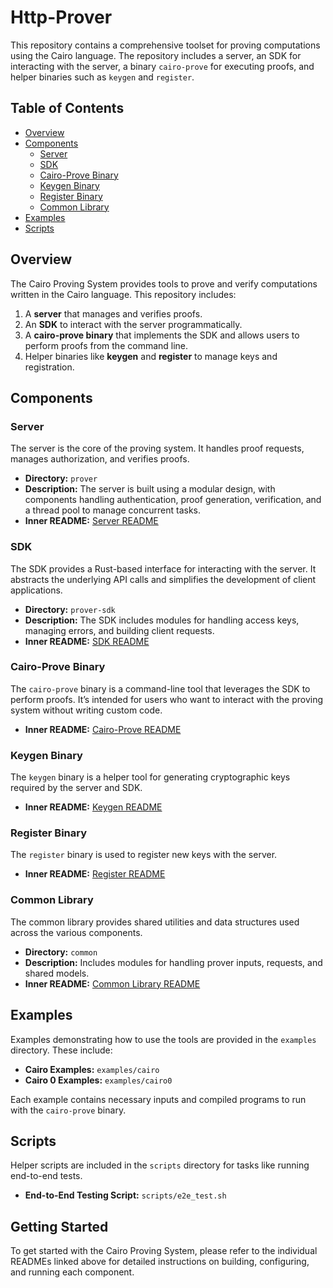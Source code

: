 # Http-Prover

This repository contains a comprehensive toolset for proving computations using the Cairo language. The repository includes a server, an SDK for interacting with the server, a binary `cairo-prove` for executing proofs, and helper binaries such as `keygen` and `register`.

## Table of Contents

- [Overview](#overview)
- [Components](#components)
  - [Server](#server)
  - [SDK](#sdk)
  - [Cairo-Prove Binary](#cairo-prove-binary)
  - [Keygen Binary](#keygen-binary)
  - [Register Binary](#register-binary)
  - [Common Library](#common-library)
- [Examples](#examples)
- [Scripts](#scripts)

## Overview

The Cairo Proving System provides tools to prove and verify computations written in the Cairo language. This repository includes:

1. A **server** that manages and verifies proofs.
2. An **SDK** to interact with the server programmatically.
3. A **cairo-prove binary** that implements the SDK and allows users to perform proofs from the command line.
4. Helper binaries like **keygen** and **register** to manage keys and registration.

## Components

### Server

The server is the core of the proving system. It handles proof requests, manages authorization, and verifies proofs.

- **Directory:** `prover`
- **Description:** The server is built using a modular design, with components handling authentication, proof generation, verification, and a thread pool to manage concurrent tasks.
- **Inner README:** [Server README](prover/README.md)

### SDK

The SDK provides a Rust-based interface for interacting with the server. It abstracts the underlying API calls and simplifies the development of client applications.

- **Directory:** `prover-sdk`
- **Description:** The SDK includes modules for handling access keys, managing errors, and building client requests.
- **Inner README:** [SDK README](prover-sdk/README.md)

### Cairo-Prove Binary

The `cairo-prove` binary is a command-line tool that leverages the SDK to perform proofs. It’s intended for users who want to interact with the proving system without writing custom code.

- **Inner README:** [Cairo-Prove README](bin/cairo-prove/README.md)

### Keygen Binary

The `keygen` binary is a helper tool for generating cryptographic keys required by the server and SDK.

- **Inner README:** [Keygen README](bin/keygen/README.md)

### Register Binary

The `register` binary is used to register new keys with the server. 
- **Inner README:** [Register README](bin/register/README.md)

### Common Library

The common library provides shared utilities and data structures used across the various components.

- **Directory:** `common`
- **Description:** Includes modules for handling prover inputs, requests, and shared models.
- **Inner README:** [Common Library README](common/README.md)

## Examples

Examples demonstrating how to use the tools are provided in the `examples` directory. These include:

- **Cairo Examples:** `examples/cairo`
- **Cairo 0 Examples:** `examples/cairo0`

Each example contains necessary inputs and compiled programs to run with the `cairo-prove` binary.

## Scripts

Helper scripts are included in the `scripts` directory for tasks like running end-to-end tests.

- **End-to-End Testing Script:** `scripts/e2e_test.sh`

## Getting Started

To get started with the Cairo Proving System, please refer to the individual READMEs linked above for detailed instructions on building, configuring, and running each component.

